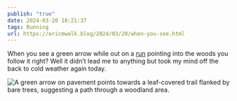 ```yaml
---
publish: "true"
date: 2024-03-20 18:21:37
tags: Running
url: https://ericmwalk.blog/2024/03/20/when-you-see.html
---
```


When you see a green arrow while out on a [run](https://strava.com/activities/11001806754) pointing into the woods you follow it right? Well it didn’t lead me to anything but took my mind off the back to cold weather again today.

![A green arrow on pavement points towards a leaf-covered trail flanked by bare trees, suggesting a path through a woodland area.](https://ericmwalk.blog/uploads/2024/img-8374.jpeg)